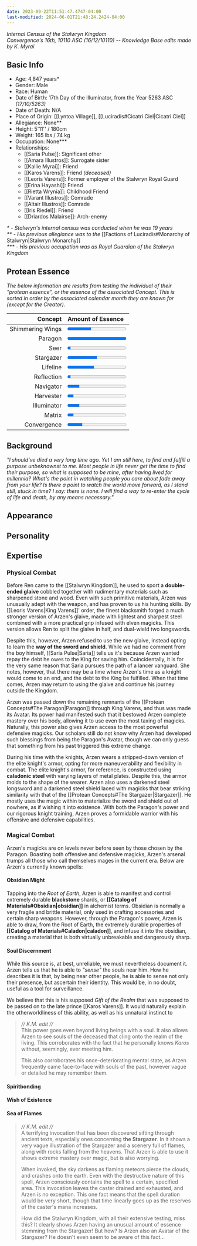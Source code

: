 ```yaml
---
date: 2023-09-22T11:51:47.4747-04:00
last-modified: 2024-06-01T21:48:24.2424-04:00
---
```

*Internal Census of the Stalwryn Kingdom*  
*Convergence's 16th, 10110 ASC (16/12/10110) -- Knowledge Base edits made by K. Myrai*
## Basic Info
- Age: 4,847 years*
- Gender: Male
- Race: Human
- Date of Birth: 17th Day of the Illuminator, from the Year 5263 ASC *(17/10/5263)*
- Date of Death: N/A
- Place of Origin: [[Lyntoa Village]], [[Luciradis#Cicatri Ciel|Cicatri Ciel]]
- Allegiance: None**
- Height: 5'11'' / 180cm
- Weight: 165 lbs / 74 kg
- Occupation: None***
- Relationships:
	- [[Saria Pulse]]: Significant other
	- [[Amara Illustros]]: Surrogate sister
	- [[Kallie Myrai]]: Friend
	- [[Karos Varens]]: Friend *(deceased)*
	- [[Leoris Varens]]: Former employer of the Stalwryn Royal Guard
	- [[Erina Hayashi]]: Friend
	- [[Rietta Wrynia]]: Childhood Friend
	- [[Varant Illustros]]: Comrade
	- [[Altair Illustros]]: Comrade
	- [[Iris Riedel]]: Friend
	- [[Driardos Malairse]]: Arch-enemy

_* -  Stalwryn's internal census was conducted when he was 19 years_  
_** - His previous allegiance was to the_ [[Factions of Luciradis#Monarchy of Stalwryn|Stalwryn Monarchy]]   
_*** - His previous occupation was as Royal Guardian of the Stalwryn Kingdom_  

## Protean Essence

*The below information are results from testing the individual of their "protean essence", or the essence of the associated Concept. This is sorted in order by the associated calendar month they are known for (except for the Creator).*

|      **Concept** | **Amount of Essence**                       |
| ---------------: | :------------------------------------------ |
| Shimmering Wings | <progress value="40" max="100"></progress>  |
|          Paragon | <progress value="100" max="100"></progress> |
|             Seer | <progress value="5" max="100"></progress>   |
|        Stargazer | <progress value="50" max="100"></progress>  |
|         Lifeline | <progress value="45" max="100"></progress>  |
|       Reflection | <progress value="5" max="100"></progress>   |
|        Navigator | <progress value="20" max="100"></progress>  |
|        Harvester | <progress value="10" max="100"></progress>  |
|      Illuminator | <progress value="20" max="100"></progress>  |
|           Matrix | <progress value="10" max="100"></progress>  |
|      Convergence | <progress value="25" max="100"></progress>  |

## Background

*"I should've died a very long time ago. Yet I am still here, to find and fulfill a purpose unbeknownst to me. Most people in life never get the time to find their purpose, so what is supposed to be mine, after having lived for millennia? What's the point in watching people you care about fade away from your life? Is there a point to watch the world move forward, as I stand still, stuck in time? I say: there is none. I will find a way to re-enter the cycle of life and death, by any means necessary."*

## Appearance

## Personality

## Expertise
### Physical Combat

Before Ren came to the [[Stalwryn Kingdom]], he used to sport a **double-ended glaive** cobbled together with rudimentary materials such as sharpened stone and wood. Even with such primitive materials, Arzen was unusually adept with the weapon, and has proven to us his hunting skills. By [[Leoris Varens|King Varens]]' order, the finest blacksmith forged a much stronger version of Arzen's glaive, made with lightest and sharpest steel combined with a more practical grip infused with elven magicks. This version allows Ren to split the glaive in half, and dual-wield two longswords.

Despite this, however, Arzen refused to use the new glaive, instead opting to learn the **way of the sword and shield**. While we had no comment from the boy himself, [[Saria Pulse|Saria]] tells us it's because Arzen wanted repay the debt he owes to the King for saving him. Coincidentally, it is for the very same reason that Saria pursues the path of a lancer vanguard. She notes, however, that there may be a time where Arzen's time as a knight would come to an end, and the debt to the King be fulfilled. When that time comes, Arzen may return to using the glaive and continue his journey outside the Kingdom.

Arzen was passed down the remaining remnants of the [[Protean Concepts#The Paragon|Paragon]] through King Varens, and thus was made its Avatar. Its power had manifested such that it bestowed Arzen complete mastery over his body, allowing it to use even the most taxing of magicks. Naturally, this power also gives Arzen access to the most powerful defensive magicks. Our scholars still do not know why Arzen had developed such blessings from being the Paragon's Avatar, though we can only guess that something from his past triggered this extreme change.

During his time with the knights, Arzen wears a stripped-down version of the elite knight's armor, opting for more maneuverability and flexibility in combat. The elite knight's armor, for reference, is constructed using **caladonic steel** with varying layers of metal plates. Despite this, the armor molds to the shape of the wearer. Arzen also uses a darkened steel longsword and a darkened steel shield laced with magicks that bear striking similarity with that of the [[Protean Concepts#The Stargazer|Stargazer]]. He mostly uses the magic within to materialize the sword and shield out of nowhere, as if wishing it into existence. With both the Paragon's power and our rigorous knight training, Arzen proves a formidable warrior with his offensive and defensive capabilities.


### Magical Combat

Arzen's magicks are on levels never before seen by those chosen by the Paragon. Boasting both offensive and defensive magicks, Arzen's arsenal trumps all those who call themselves mages in the current era. Below are Arzen's currently known spells:

#### Obsidian Might

Tapping into the *Root of Earth*, Arzen is able to manifest and control extremely durable **blackstone** shards, or **[[Catalog of Materials#Obsidian|obsidian]]** in alchemist terms. Obsidian is normally a very fragile and brittle material, only used in crafting accessories and certain sharp weapons. However, through the Paragon's power, Arzen is able to draw, from the Root of Earth, the extremely durable properties of **[[Catalog of Materials#Caladon|caladon]]**, and infuse it into the obsidian, creating a material that is both virtually unbreakable and dangerously sharp.

#### Soul Discernment

While this source is, at best, unreliable, we must nevertheless document it. Arzen tells us that he is able to *"sense"* the souls near him. How he describes it is that, by being near other people, he is able to sense not only their presence, but ascertain their identity. This would be, in no doubt, useful as a tool for surveillance.

We believe that this is his supposed *Gift of the Realm* that was supposed to be passed on to the late prince [[Karos Varens]]. It would naturally explain the otherworldliness of this ability, as well as his unnatural instinct to 

> *// K.M. edit //*  
> This power goes even beyond living beings with a soul. It also allows Arzen to see souls of the deceased that cling onto the realm of the living. This corroborates with the fact that he personally knows *Karos* without, seemingly, ever meeting him.
> 
> This also corroborates his once-deteriorating mental state, as Arzen frequently came face-to-face with souls of the past, however vague or detailed he may remember them.

#### Spiritbonding

#### Wish of Existence

#### Sea of Flames

> *// K.M. edit //*  
> A terrifying invocation that has been discovered sifting through ancient texts, especially ones concerning **the Stargazer**. In it shows a very vague illustration of the Stargazer and a scenery full of flames, along with rocks falling from the heavens. That Arzen is able to use it shows extreme mastery over magic, but is also worrying.
> 
> When invoked, the sky darkens as flaming meteors pierce the clouds, and crashes onto the earth. Even with the destructive nature of this spell, Arzen consciously contains the spell to a certain, specified area. This invocation leaves the caster drained and exhausted, and Arzen is no exception. This one fact means that the spell duration would be very short, though that time linearly goes up as the reserves of the caster's mana increases.
> 
> How did the Stalwryn Kingdom, with all their extensive testing, miss this? It clearly shows Arzen having an unusual amount of essence stemming from the Stargazer! But how? Is Arzen also an Avatar of the Stargazer? He doesn't even seem to be aware of this fact...